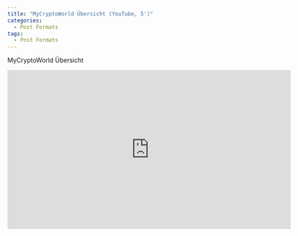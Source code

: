 ```yaml
---
title: "MyCryptoWorld Übersicht (YouTube, 5')"
categories:
  - Post Formats
tags:
  - Post Formats
---
```


MyCryptoWorld Übersicht

<iframe width="640" height="360" src="https://www.youtube-nocookie.com/embed/oCocXUvy8Uc?controls=0&amp;showinfo=0" frameborder="0" allowfullscreen></iframe>
